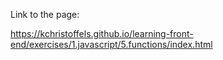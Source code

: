 Link to the page:

https://kchristoffels.github.io/learning-front-end/exercises/1.javascript/5.functions/index.html
